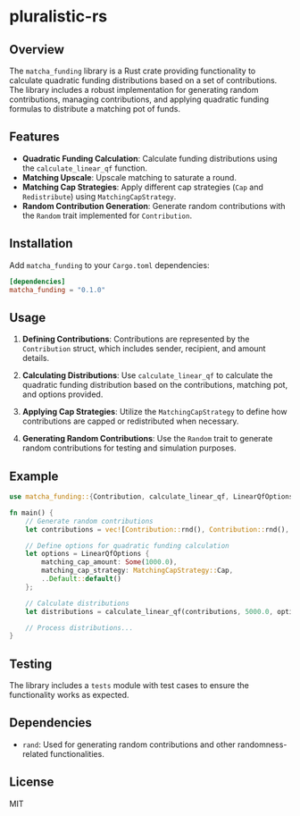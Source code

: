 # pluralistic-rs

## Overview

The `matcha_funding` library is a Rust crate providing functionality to calculate quadratic funding distributions based
on a set of contributions. The library includes a robust implementation for generating random contributions, managing
contributions, and applying quadratic funding formulas to distribute a matching pot of funds.

## Features

- **Quadratic Funding Calculation**: Calculate funding distributions using the `calculate_linear_qf` function.
- **Matching Upscale**: Upscale matching to saturate a round.
- **Matching Cap Strategies**: Apply different cap strategies (`Cap` and `Redistribute`) using `MatchingCapStrategy`.
- **Random Contribution Generation**: Generate random contributions with the `Random` trait implemented
  for `Contribution`.

## Installation

Add `matcha_funding` to your `Cargo.toml` dependencies:

```toml
[dependencies]
matcha_funding = "0.1.0"
```

## Usage

1. **Defining Contributions**: Contributions are represented by the `Contribution` struct, which includes sender,
   recipient, and amount details.

1. **Calculating Distributions**: Use `calculate_linear_qf` to calculate the quadratic funding distribution based on the
   contributions, matching pot, and options provided.

2. **Applying Cap Strategies**: Utilize the `MatchingCapStrategy` to define how contributions are capped or
   redistributed when necessary.
3. **Generating Random Contributions**: Use the `Random` trait to generate random contributions for testing and
   simulation purposes.

## Example

```rust
use matcha_funding::{Contribution, calculate_linear_qf, LinearQfOptions, Random};

fn main() {
    // Generate random contributions
    let contributions = vec![Contribution::rnd(), Contribution::rnd(), ...];

    // Define options for quadratic funding calculation
    let options = LinearQfOptions {
        matching_cap_amount: Some(1000.0),
        matching_cap_strategy: MatchingCapStrategy::Cap,
        ..Default::default()
    };

    // Calculate distributions
    let distributions = calculate_linear_qf(contributions, 5000.0, options);

    // Process distributions...
}
```

## Testing

The library includes a `tests` module with test cases to ensure the functionality works as expected.

## Dependencies

- `rand`: Used for generating random contributions and other randomness-related functionalities.

## License

MIT